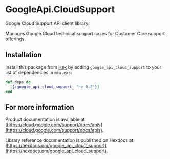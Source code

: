 # GoogleApi.CloudSupport

Google Cloud Support API client library.

Manages Google Cloud technical support cases for Customer Care support offerings. 

## Installation

Install this package from [Hex](https://hex.pm) by adding
`google_api_cloud_support` to your list of dependencies in `mix.exs`:

```elixir
def deps do
  [{:google_api_cloud_support, "~> 0.8"}]
end
```

## For more information

Product documentation is available at [https://cloud.google.com/support/docs/apis](https://cloud.google.com/support/docs/apis).

Library reference documentation is published on Hexdocs at
[https://hexdocs.pm/google_api_cloud_support](https://hexdocs.pm/google_api_cloud_support).
